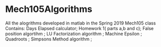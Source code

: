 # Mech105Algorithms
All the alogrithms developed in matlab in the Spring 2019 Mech105 class
Contains: 
Days Elapsed calculator; 
Homework 1( parts a,b and c); 
False position algortihm ;
LU Factorization algorithm ;
Machine Epsilon ;
Quadroots ;
Simpsons Method algorithm ;
